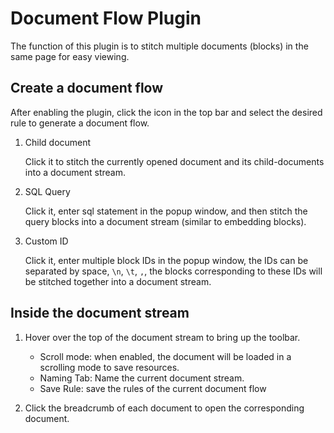 # Document Flow Plugin

The function of this plugin is to stitch multiple documents (blocks) in the same page for easy viewing.

## Create a document flow

After enabling the plugin, click the icon in the top bar and select the desired rule to generate a document flow.

1. Child document

    Click it to stitch the currently opened document and its child-documents into a document stream.

2. SQL Query

    Click it, enter sql statement in the popup window, and then stitch the query blocks into a document stream (similar to embedding blocks).

3. Custom ID

    Click it, enter multiple block IDs in the popup window, the IDs can be separated by space, `\n`, `\t`, `,`, the blocks corresponding to these IDs will be stitched together into a document stream.

## Inside the document stream

1. Hover over the top of the document stream to bring up the toolbar.

    - Scroll mode: when enabled, the document will be loaded in a scrolling mode to save resources.
    - Naming Tab: Name the current document stream.
    - Save Rule: save the rules of the current document flow

2. Click the breadcrumb of each document to open the corresponding document.
